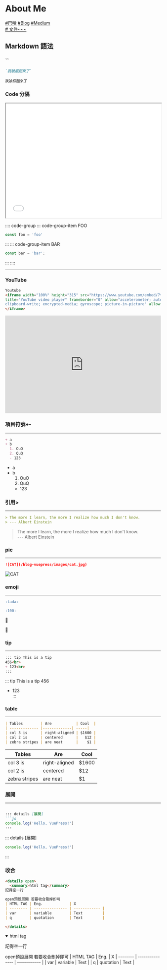 # About Me

[ #巴哈](https://home.gamer.com.tw/creation.php?owner=dpes5407)
[ #Blog](https://dpes8693.github.io/blog-vuepress/)
[ #Medium](https://dpes5407.medium.com/)<br>
[# 文件~~~](https://v2.vuepress.vuejs.org/reference/default-theme/config.html#basic-config)
## Markdown 語法
### ``
<!-- code -->
```md
`我被框起來了`
```
`我被框起來了`
<!-- end code -->

### Code 分隔
<!-- 分隔 -->
<iframe height=370 width=100% src="/blog-vuepress/demo/EmbedTest.html"></iframe>

:::: code-group
::: code-group-item FOO
```js
const foo = 'foo'
```
:::
::: code-group-item BAR
```js
const bar = 'bar';

```
:::
::::

---
<!-- end 分隔 -->
### YouTube
<!-- embed -->
```html
Youtube
<iframe width="100%" height="315" src="https://www.youtube.com/embed/7tdsTRV2b58" 
title="YouTube video player" frameborder="0" allow="accelerometer; autoplay; 
clipboard-write; encrypted-media; gyroscope; picture-in-picture" allowfullscreen>
</iframe>
```
<iframe width="100%" height="315" src="https://www.youtube.com/embed/7tdsTRV2b58" title="YouTube video player" frameborder="0" allow="accelerometer; autoplay; clipboard-write; encrypted-media; gyroscope; picture-in-picture" allowfullscreen></iframe>
<!-- end embed -->

### 項目符號+-
<!-- +- -->
---
```md
+ a
+ b
  1. OuO
  2. QuQ
  - 123

```
+ a
+ b
  1. OuO
  2. QuQ
  - 123
<!-- end +- -->  

### 引用>
<!-- > -->
---
```md
> The more I learn, the more I realize how much I don't know.  
> --- Albert Einstein
```
> The more I learn, the more I realize how much I don't know.  
> --- Albert Einstein
<!-- end > -->
### pic
<!-- pic -->
---
```md
![CAT](/blog-vuepress/images/cat.jpg)
```
![CAT](https://i.imgur.com/eRVS5qg.jpg)
<!-- end pic -->
### emoji
<!-- emoji -->
---
```md
:tada: 

:100:
```
:tada: 

:100:
<!-- end emoji -->
### tip
<!-- tip -->
---
```md
::: tip This is a tip 
456<br>
+ 123<br>
:::
```
::: tip This is a tip 
456<br>
+ 123<br>
:::
<!-- end tip -->
### table
<!-- table -->
---

```md
| Tables        | Are           | Cool  |
| ------------- |-------------| -----|
| col 3 is      | right-aligned | $1600 |
| col 2 is      | centered      |   $12 |
| zebra stripes | are neat      |    $1 |
```

| Tables        | Are           | Cool  |
| ------------- |-------------| -----|
| col 3 is      | right-aligned | $1600 |
| col 2 is      | centered      |   $12 |
| zebra stripes | are neat      |    $1 |
<!-- end table -->
### 展開
<!-- 展開 -->
---
```md

::: details [展開]
```js
console.log('Hello, VuePress!')
:::

```

::: details [展開]
```js
console.log('Hello, VuePress!')
```
:::
<!-- end 展開 -->

### 收合
<!-- 收合 -->
```md
<details open>
  <summary>html tag</summary>
記得空一行 

open預設展開 若要收合刪掉即可
| HTML TAG | Eng.            | X
| -------- | --------------- | ------------ |
| var      | variable        | Text         |
| q        | quotation       | Text         |

</details>
```

<details open>
  <summary>html tag</summary>

記得空一行 

open預設展開 若要收合刪掉即可
| HTML TAG | Eng.            | X
| -------- | --------------- | ------------ |
| var      | variable        | Text         |
| q        | quotation       | Text         |

</details>

<!-- end 收合 -->
